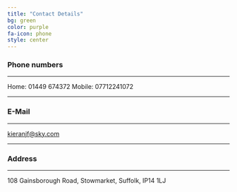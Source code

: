```yaml
---
title: "Contact Details"
bg: green
color: purple
fa-icon: phone
style: center
---
```


### Phone numbers

-----------------------------
Home: 01449 674372
Mobile: 07712241072

-----------------------------

### E-Mail

-----------------------------
kieranjf@sky.com

-----------------------------

### Address

-----------------------------
108 Gainsborough Road,
Stowmarket,
Suffolk,
IP14 1LJ




